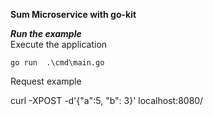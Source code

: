 **Sum Microservice with go-kit**


***Run the example***  
Execute the application

```
go run  .\cmd\main.go
```

Request example

curl -XPOST -d'{"a":5, "b": 3}' localhost:8080/

